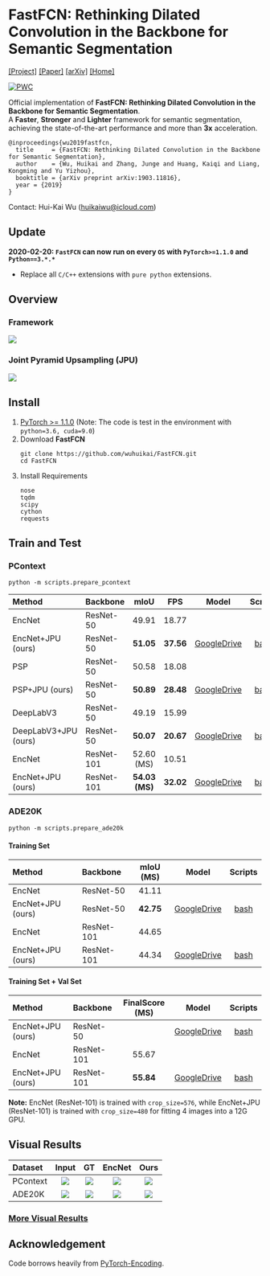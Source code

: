 # FastFCN: Rethinking Dilated Convolution in the Backbone for Semantic Segmentation
[[Project]](http://wuhuikai.me/FastFCNProject/)    [[Paper]](http://wuhuikai.me/FastFCNProject/fast_fcn.pdf)    [[arXiv]](https://arxiv.org/abs/1903.11816)    [[Home]](http://wuhuikai.me) 

[![PWC](https://img.shields.io/endpoint.svg?url=https://paperswithcode.com/badge/fastfcn-rethinking-dilated-convolution-in-the/semantic-segmentation-pascal-context)](https://paperswithcode.com/sota/semantic-segmentation-pascal-context?p=fastfcn-rethinking-dilated-convolution-in-the)

Official implementation of **FastFCN: Rethinking Dilated Convolution in the Backbone for Semantic Segmentation**.   
A **Faster**, **Stronger** and **Lighter** framework for semantic segmentation, achieving the state-of-the-art performance and more than **3x** acceleration.
```
@inproceedings{wu2019fastfcn,
  title     = {FastFCN: Rethinking Dilated Convolution in the Backbone for Semantic Segmentation},
  author    = {Wu, Huikai and Zhang, Junge and Huang, Kaiqi and Liang, Kongming and Yu Yizhou},
  booktitle = {arXiv preprint arXiv:1903.11816},
  year = {2019}
}
```
Contact: Hui-Kai Wu (huikaiwu@icloud.com)

## Update
**2020-02-20: `FastFCN` can now run on every `OS` with `PyTorch>=1.1.0` and `Python==3.*.*`**
- Replace all `C/C++` extensions with `pure python` extensions.

## Overview
### Framework
![](images/Framework.png)
### Joint Pyramid Upsampling (JPU)
![](images/JPU.png)

## Install
1. [PyTorch >= 1.1.0](https://pytorch.org/get-started/locally) (Note: The code is test in the environment with `python=3.6, cuda=9.0`)
2. Download **FastFCN**
   ```
   git clone https://github.com/wuhuikai/FastFCN.git
   cd FastFCN
   ```
3. Install Requirements
   ```
   nose
   tqdm
   scipy
   cython
   requests
   ```

## Train and Test
### PContext
```
python -m scripts.prepare_pcontext
```
| Method | Backbone | mIoU | FPS | Model | Scripts |
|:----|:----|:---:|:---:|:---:|:---:|
| EncNet | ResNet-50 | 49.91 | 18.77 |  |  |
| EncNet+JPU (ours) | ResNet-50 | **51.05** | **37.56** | [GoogleDrive](https://drive.google.com/open?id=1Hy_GWVnTyJBNv4Hejwh5LKa8S_ph27y0) | [bash](experiments/segmentation/scripts/encnet_res50_pcontext.sh) |
| PSP | ResNet-50 | 50.58 | 18.08 |  |  |
| PSP+JPU (ours) | ResNet-50 | **50.89** | **28.48** | [GoogleDrive](https://drive.google.com/open?id=1fJItp7B7uz6s69fmquqtm18A72EJE5jm) | [bash](experiments/segmentation/scripts/psp_res50_pcontext.sh) |
| DeepLabV3 | ResNet-50 | 49.19 | 15.99 |  |  |
| DeepLabV3+JPU (ours) | ResNet-50 | **50.07** | **20.67** | [GoogleDrive](https://drive.google.com/open?id=11s20bUkPrZXXmFqYpwC_h1G57CB8g2u9) | [bash](experiments/segmentation/scripts/deeplab_res50_pcontext.sh) |
| EncNet | ResNet-101 | 52.60 (MS) | 10.51 |  |  |
| EncNet+JPU (ours) | ResNet-101 | **54.03 (MS)** | **32.02** | [GoogleDrive](https://drive.google.com/open?id=1GOIma8cXTKfTa2qSIcDO8EmctyoDzHuV) | [bash](experiments/segmentation/scripts/encnet_res101_pcontext.sh) |

### ADE20K
```
python -m scripts.prepare_ade20k
```
#### Training Set
| Method | Backbone | mIoU (MS) | Model | Scripts |
|:----|:----|:---:|:---:|:---:|
| EncNet | ResNet-50 | 41.11 | | |
| EncNet+JPU (ours) | ResNet-50 | **42.75** | [GoogleDrive](https://drive.google.com/open?id=1EdHDjNDtPmVgSD7RYjeyXy7SSYpTzYyN) | [bash](experiments/segmentation/scripts/encnet_res50_ade20k_train.sh) |
| EncNet | ResNet-101 | 44.65 | | |
| EncNet+JPU (ours) | ResNet-101 | 44.34 | [GoogleDrive](https://drive.google.com/open?id=1WFkbf8OWJmLGnOz5M_IxIZtiHKn2_bEp) | [bash](experiments/segmentation/scripts/encnet_res101_ade20k_train.sh) |
#### Training Set + Val Set
| Method | Backbone | FinalScore (MS) | Model | Scripts |
|:----|:----|:---:|:---:|:---:|
| EncNet+JPU (ours) | ResNet-50 |  | [GoogleDrive](https://drive.google.com/open?id=10u8ISncp0NukwQb0K94GsH_AHgT6hgxc) | [bash](experiments/segmentation/scripts/encnet_res50_ade20k_trainval.sh) |
| EncNet | ResNet-101 | 55.67 | | |
| EncNet+JPU (ours) | ResNet-101 | **55.84** | [GoogleDrive](https://drive.google.com/open?id=15gdJeKFy7OXhAr6mQNYvu25LiPwFfQ-Z) | [bash](experiments/segmentation/scripts/encnet_res101_ade20k_trainval.sh) |

**Note:** EncNet (ResNet-101) is trained with `crop_size=576`, while EncNet+JPU (ResNet-101) is trained with `crop_size=480` for fitting 4 images into a 12G GPU.

## Visual Results
|Dataset|Input|GT|EncNet|Ours|
|:----|:---:|:---:|:---:|:---:|
|PContext|![](images/img_2009_001858.jpg)|![](images/gt_2009_001858.png)|![](images/encnet_2009_001858.png)|![](images/ours_2009_001858.png)|
|ADE20K|![](images/img_ADE_val_00001086.jpg)|![](images/gt_ADE_val_00001086.png)|![](images/encnet_ADE_val_00001086.png)|![](images/ours_ADE_val_00001086.png)|

### [More Visual Results](http://wuhuikai.me/FastFCNProject/#visual)

## Acknowledgement
Code borrows heavily from [PyTorch-Encoding](https://github.com/zhanghang1989/PyTorch-Encoding).
